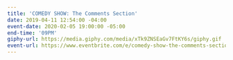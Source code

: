 ```yaml
---
title: 'COMEDY SHOW: The Comments Section'
date: 2019-04-11 12:54:00 -04:00
event-date: 2020-02-05 19:00:00 -05:00
end-time: '09PM'
giphy-url: https://media.giphy.com/media/xTk9ZNSEaGv7FtKY6s/giphy.gif
event-url: https://www.eventbrite.com/e/comedy-show-the-comments-section-tickets-92078223445
---
```


